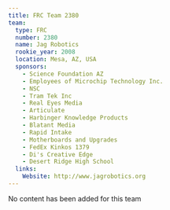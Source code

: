 ```yaml
---
title: FRC Team 2380
team:
  type: FRC
  number: 2380
  name: Jag Robotics
  rookie_year: 2008
  location: Mesa, AZ, USA
  sponsors:
    - Science Foundation AZ
    - Employees of Microchip Technology Inc.
    - NSC
    - Tram Tek Inc
    - Real Eyes Media
    - Articulate
    - Harbinger Knowledge Products
    - Blatant Media
    - Rapid Intake
    - Motherboards and Upgrades
    - FedEx Kinkos 1379
    - Di's Creative Edge
    - Desert Ridge High School
  links:
    Website: http://www.jagrobotics.org
---
```

No content has been added for this team